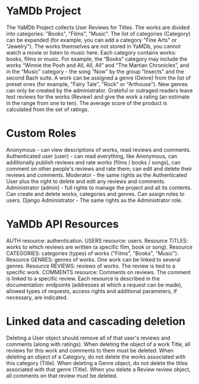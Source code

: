 # YaMDb Project
The YaMDb Project collects User Reviews for Titles. The works are divided into categories: "Books", "Films", "Music". The list of categories (Category) can be expanded (for example, you can add a category "Fine Arts" or "Jewelry").
The works themselves are not stored in YaMDb, you cannot watch a movie or listen to music here.
Each category contains works: books, films or music. For example, the “Books” category may include the works “Winnie the Pooh and All, All, All” and “The Martian Chronicles”, and in the “Music” category - the song “Now” by the group “Insects” and the second Bach suite. A work can be assigned a genre (Genre) from the list of preset ones (for example, "Fairy Tale", "Rock" or "Arthouse"). New genres can only be created by the administrator.
Grateful or outraged readers leave text reviews for the works (Review) and give the work a rating (an estimate in the range from one to ten). The average score of the product is calculated from the set of ratings.

# Custom Roles
Anonymous - can view descriptions of works, read reviews and comments.
Authenticated user (user) - can read everything, like Anonymous, can additionally publish reviews and rate works (films / books / songs), can comment on other people's reviews and rate them; can edit and delete their reviews and comments.
Moderator - the same rights as the Authenticated User plus the right to delete and edit any reviews and comments.
Administrator (admin) - full rights to manage the project and all its contents. Can create and delete works, categories and genres. Can assign roles to users.
Django Administrator - The same rights as the Administrator role.

# YaMDb API Resources
AUTH resource: authentication.
USERS resource: users.
Resource TITLES: works to which reviews are written (a specific film, book or song).
Resource CATEGORIES: categories (types) of works ("Films", "Books", "Music").
Resource GENRES: genres of works. One work can be linked to several genres.
Resource REVIEWS: reviews of works. The review is tied to a specific work.
COMMENTS resource: Comments on reviews. The comment is linked to a specific review.
Each resource is described in the documentation: endpoints (addresses at which a request can be made), allowed types of requests, access rights and additional parameters, if necessary, are indicated.

# Linked data and cascading deletion
Deleting a User object should remove all of that user's reviews and comments (along with ratings).
When deleting the object of a work Title, all reviews for this work and comments to them must be deleted.
When deleting an object of a Category, do not delete the works associated with this category (Title).
When deleting a Genre object, do not delete the titles associated with that genre (Title).
When you delete a Review review object, all comments on that review must be deleted.
